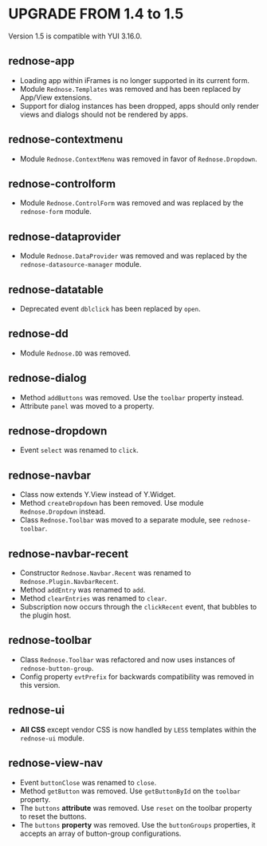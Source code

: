 # UPGRADE FROM 1.4 to 1.5

Version 1.5 is compatible with YUI 3.16.0.

## rednose-app

 * Loading app within iFrames is no longer supported in its current form.
 * Module `Rednose.Templates` was removed and has been replaced by App/View extensions.
 * Support for dialog instances has been dropped, apps should only render views and dialogs should not be rendered by apps.

## rednose-contextmenu

 * Module `Rednose.ContextMenu` was removed in favor of `Rednose.Dropdown`.

## rednose-controlform

* Module `Rednose.ControlForm` was removed and was replaced by the `rednose-form` module.

## rednose-dataprovider

* Module `Rednose.DataProvider` was removed and was replaced by the `rednose-datasource-manager` module.

## rednose-datatable

 * Deprecated event `dblclick` has been replaced by `open`.

## rednose-dd

 * Module `Rednose.DD` was removed.

## rednose-dialog

 * Method `addButtons` was removed. Use the `toolbar` property instead.
 * Attribute `panel` was moved to a property.

## rednose-dropdown

 * Event `select` was renamed to `click`.

## rednose-navbar

 * Class now extends Y.View instead of Y.Widget.
 * Method `createDropdown` has been removed. Use module `Rednose.Dropdown` instead.
 * Class `Rednose.Toolbar` was moved to a separate module, see `rednose-toolbar`.

## rednose-navbar-recent

 * Constructor `Rednose.Navbar.Recent` was renamed to `Rednose.Plugin.NavbarRecent`.
 * Method `addEntry` was renamed to `add`.
 * Method `clearEntries` was renamed to `clear`.
 * Subscription now occurs through the `clickRecent` event, that bubbles to the plugin host.

## rednose-toolbar

 * Class `Rednose.Toolbar` was refactored and now uses instances of `rednose-button-group`.
 * Config property `evtPrefix` for backwards compatibility was removed in this version.

## rednose-ui

* **All CSS** except vendor CSS is now handled by `LESS` templates within the `rednose-ui` module.

## rednose-view-nav

 * Event `buttonClose` was renamed to `close`.
 * Method `getButton` was removed. Use  `getButtonById` on the `toolbar` property.
 * The `buttons` **attribute** was removed. Use `reset` on the toolbar property to reset the buttons.
 * The `buttons` **property** was removed. Use the `buttonGroups` properties, it accepts an array of button-group configurations.
